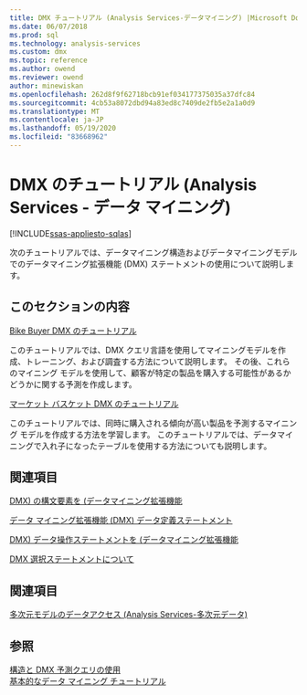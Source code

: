 ```yaml
---
title: DMX チュートリアル (Analysis Services-データマイニング) |Microsoft Docs
ms.date: 06/07/2018
ms.prod: sql
ms.technology: analysis-services
ms.custom: dmx
ms.topic: reference
ms.author: owend
ms.reviewer: owend
author: minewiskan
ms.openlocfilehash: 262d8f9f62718bcb91ef034177375035a37dfc84
ms.sourcegitcommit: 4cb53a8072dbd94a83ed8c7409de2fb5e2a1a0d9
ms.translationtype: MT
ms.contentlocale: ja-JP
ms.lasthandoff: 05/19/2020
ms.locfileid: "83668962"
---
```

# <a name="dmx-tutorials-analysis-services---data-mining"></a>DMX のチュートリアル (Analysis Services - データ マイニング)
[!INCLUDE[ssas-appliesto-sqlas](../includes/ssas-appliesto-sqlas.md)]

  次のチュートリアルでは、データマイニング構造およびデータマイニングモデルでのデータマイニング拡張機能 (DMX) ステートメントの使用について説明します。  
  
## <a name="in-this-section"></a>このセクションの内容  
 [Bike Buyer DMX のチュートリアル](https://msdn.microsoft.com/library/4b634cc1-86dc-42ec-9804-a19292fe8448)  
  
 このチュートリアルでは、DMX クエリ言語を使用してマイニングモデルを作成、トレーニング、および調査する方法について説明します。 その後、これらのマイニング モデルを使用して、顧客が特定の製品を購入する可能性があるかどうかに関する予測を作成します。  
  
 [マーケット バスケット DMX のチュートリアル](https://msdn.microsoft.com/library/6e262a1d-c89e-4033-8368-46cf25168ef5)  
  
 このチュートリアルでは、同時に購入される傾向が高い製品を予測するマイニング モデルを作成する方法を学習します。 このチュートリアルでは、データマイニングで入れ子になったテーブルを使用する方法についても説明します。  
  
## <a name="reference"></a>関連項目  
 [DMX&#41; の構文要素を &#40;データマイニング拡張機能](../dmx/data-mining-extensions-dmx-syntax-elements.md)  
  
 [データ マイニング拡張機能 (DMX) データ定義ステートメント](../dmx/dmx-statements-data-definition.md)  
  
 [DMX&#41; データ操作ステートメントを &#40;データマイニング拡張機能](../dmx/dmx-statements-data-manipulation.md)  
  
 [DMX 選択ステートメントについて](../dmx/understanding-the-dmx-select-statement.md)  
  
## <a name="related-sections"></a>関連項目  
 [多次元モデルのデータアクセス &#40;Analysis Services-多次元データ&#41;](https://docs.microsoft.com/analysis-services/multidimensional-models/mdx/multidimensional-model-data-access-analysis-services-multidimensional-data)  
  
## <a name="see-also"></a>参照  
 [構造と DMX 予測クエリの使用](../dmx/structure-and-usage-of-dmx-prediction-queries.md)   
 [基本的なデータ マイニング チュートリアル](https://msdn.microsoft.com/library/6602edb6-d160-43fb-83c8-9df5dddfeb9c)  
  
  
